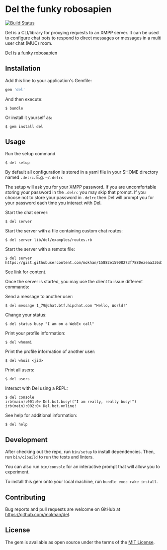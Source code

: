 # Del the funky robosapien

[![Build Status](https://travis-ci.org/mokhan/del.svg?branch=master)](https://travis-ci.org/mokhan/del)

Del is a CLI/library for proxying requests to an XMPP server. It
can be used to configure chat bots to respond to direct messages or
messages in a multi user chat (MUC) room.

[Del is a funky robosapien](https://www.delhiero.com/)

## Installation

Add this line to your application's Gemfile:

```ruby
gem 'del'
```

And then execute:

    $ bundle

Or install it yourself as:

    $ gem install del

## Usage

Run the setup command.

    $ del setup

By default all configuration is stored in a yaml file in your $HOME
directory named `.delrc`. E.g. `~/.delrc`

The setup will ask you for your XMPP password. If you are uncomfortable
storing your password in the `.delrc` you may skip that prompt. If you
choose not to store your password in `.delrc` then Del will prompt you
for your password each time you interact with Del.

Start the chat server:

    $ del server

Start the server with a file containing custom chat routes:

    $ del server lib/del/examples/routes.rb

Start the server with a remote file:

    $ del server https://gist.githubusercontent.com/mokhan/15882e15908273f7880eaeaa336d12d9/raw/a54db41e7824315b63b3e4e88df5c2f74ce27e30/routes.rb

See [link](https://gist.githubusercontent.com/mokhan/15882e15908273f7880eaeaa336d12d9/raw/a54db41e7824315b63b3e4e88df5c2f74ce27e30/routes.rb) for content.

Once the server is started, you may use the client to issue different commands:

Send a message to another user:

    $ del message 1_79@chat.btf.hipchat.com "Hello, World!"

Change your status:

    $ del status busy "I am on a WebEx call"

Print your profile information:

    $ del whoami

Print the profile information of another user:

    $ del whois <jid>

Print all users:

    $ del users

Interact with Del using a REPL:

    $ del console
    irb(main):001:0> Del.bot.busy!("I am really, really busy!")
    irb(main):002:0> Del.bot.online!

See help for additional information:

    $ del help

## Development

After checking out the repo, run `bin/setup` to install dependencies.
Then, run `bin/cibuild` to run the tests and linters.

You can also run `bin/console` for an interactive prompt that will allow you to experiment.

To install this gem onto your local machine, run `bundle exec rake install`.

## Contributing

Bug reports and pull requests are welcome on GitHub at https://github.com/mokhan/del.

## License

The gem is available as open source under the terms of the [MIT License](https://opensource.org/licenses/MIT).
